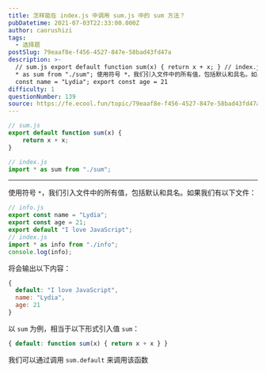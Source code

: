 ```yaml
---
title: 怎样能在 index.js 中调用 sum.js 中的 sum 方法？
pubDatetime: 2021-07-03T22:33:00.000Z
author: caorushizi
tags:
  - 选择题
postSlug: 79eaaf8e-f456-4527-847e-58bad43fd47a
description: >-
  // sum.js export default function sum(x) { return x + x; } // index.js import
  * as sum from "./sum"; 使用符号 *，我们引入文件中的所有值，包括默认和具名。如果我们有以下文件： // info.js export
  const name = "Lydia"; export const age = 21
difficulty: 1
questionNumber: 139
source: https://fe.ecool.fun/topic/79eaaf8e-f456-4527-847e-58bad43fd47a
---
```


```javascript
// sum.js
export default function sum(x) {
	return x + x;
}

// index.js
import * as sum from "./sum";
```

---

使用符号 `*`，我们引入文件中的所有值，包括默认和具名。如果我们有以下文件：
```javascript
// info.js
export const name = "Lydia";
export const age = 21;
export default "I love JavaScript";
// index.js
import * as info from "./info";
console.log(info);
```
将会输出以下内容：
```javascript
{
  default: "I love JavaScript",
  name: "Lydia",
  age: 21
}
```
以 `sum` 为例，相当于以下形式引入值 `sum`：
```javascript
{ default: function sum(x) { return x + x } }
```
我们可以通过调用 `sum.default` 来调用该函数
